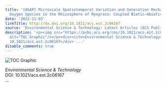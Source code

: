 ```yaml
---
title: '[ASAP] Microscale Spatiotemporal Variation and Generation Mechanisms of Reactive
  Oxygen Species in the Rhizosphere of Ryegrass: Coupled Biotic–Abiotic Processes'
date: '2022-11-03'
linkTitle: http://dx.doi.org/10.1021/acs.est.2c06167
source: 'Environmental Science & Technology: Latest Articles (ACS Publications)'
description: '<p><img src="https://pubs.acs.org/cms/10.1021/acs.est.2c06167/asset/images/medium/es2c06167_0005.gif"
  alt="TOC Graphic"/></p><div><cite>Environmental Science & Technology</cite></div><div>DOI:
  10.1021/acs.est.2c06167</div> ...'
disable_comments: true
---
```

<p><img src="https://pubs.acs.org/cms/10.1021/acs.est.2c06167/asset/images/medium/es2c06167_0005.gif" alt="TOC Graphic"/></p><div><cite>Environmental Science & Technology</cite></div><div>DOI: 10.1021/acs.est.2c06167</div> ...